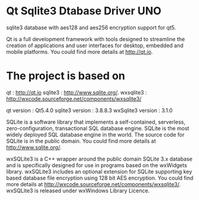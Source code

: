 # Qt Sqlite3 Dtabase Driver UNO

sqlite3 database with aes128 and aes256 encryption support for qt5.

Qt is a full development framework with tools designed to streamline the creation of applications and user interfaces for desktop, embedded and mobile platforms. You could find more details at http://qt.io.

The project is based on
==========================
qt : http://qt.io
sqlite3 : http://www.sqlite.org/.
wxsqlite3 : http://wxcode.sourceforge.net/components/wxsqlite3/

qt version : Qt5.4.0
sqlite3 version : 3.8.8.3
wxSqlite3 version : 3.1.0

SQLite is a software library that implements a self-contained, serverless, zero-configuration, transactional SQL database engine. SQLite is the most widely deployed SQL database engine in the world. The source code for SQLite is in the public domain. You could find more details at http://www.sqlite.org/.

wxSQLite3 is a C++ wrapper around the public domain SQLite 3.x database and is specifically designed for use in programs based on the wxWidgets library. wxSQLite3 includes an optional extension for SQLite supporting key based database file encryption using 128 bit AES encryption. You could find more details at http://wxcode.sourceforge.net/components/wxsqlite3/. wxSQLite3 is released under wxWindows Library Licence.
